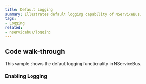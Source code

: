 ```yaml
---
title: Default Logging
summary: Illustrates default logging capability of NServiceBus.
tags:
- Logging
related:
- nservicebus/logging
---
```


## Code walk-through

This sample shows the default logging functionality in NServiceBus.

### Enabling Logging

<!-- import ConfigureLogging -->